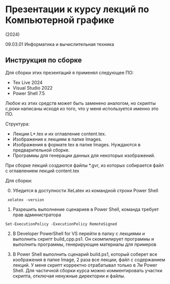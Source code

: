 # Презентации к курсу лекций по Компьютерной графике
(2024)

09.03.01 Информатика и вычислительная техника

## Инструкция по сборке

Для сборки этих презентаций я применял следующее ПО:

- Tex Live 2024
- Visual Studio 2022
- Power Shell 7.5

Любое из этих средств может быть заменено аналогом, 
но скрипты с,роки написаны исходя из того, что у меня используется именно это ПО.

Структура:

- Лекции L*.tex и их оглавление content.tex.
- Изображения к лекциям в папке Images.
- Изображения в формате tex в папке Images. Нуждаются в предварительной сборке.
- Программы для генерации данных для некоторых изображений.

При сборке лекций создаются файлы *.gvr, из которых собирается файл с оглавлением лекций content.tex

Для сборки: 

0. Убедится в доступности XeLatex из командной строки Power Shell

```  xelatex -version ```

1. Разрешить выполнение сценариев в Power Shell, команда требует прав администратора

``` Set-ExecutionPolicy -ExecutionPolicy RemoteSigned ```

2. В Developer PowerShell for VS перейти в папку с лекциями и выполнить скрипт 
   build_cpp.ps1. Он скомпилирует программы и выполнить программы, генерирующие материалы для примеров

3. В Power Shell выполнить сценарий build.ps1, который соберет все изображения в папке Image,
2 раза все лекции, файл с содержанием лекций. У меня скрипт корректно отрабатывал только в 7м Power Shell.
Для частичной сборки курса можно комментировать участки скрипта, отключая ненужные директории и файлы.